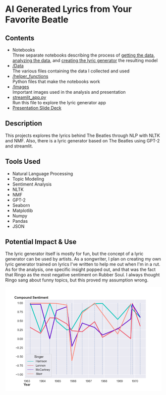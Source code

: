 # AI Generated Lyrics from Your Favorite Beatle

## Contents
- Notebooks<br>
Three separate notebooks describing the process of [getting the data](get_songs.ipynb), [analyzing the data](text_analysis.ipynb), and [creating the lyric generator](colab_notebook.ipynb) the resulting model
- [/Data](/Data)<br>
The various files containing the data I collected and used
- [/helper_functions](/helper_functions)<br>
Python files that make the notebooks work
- [/Images](/Images)<br>
Important images used in the analysis and presentation
- [streamlit_app.py](streamlit_app.py)<br>
Run this file to explore the lyric generator app
- [Presentation Slide Deck](BeatlesSlides.pdf)<br>

## Description
This projects explores the lyrics behind The Beatles through NLP with NLTK and NMF. Also, there is a lyric generator based on The Beatles using GPT-2 and streamlit.

## Tools Used
- Natural Language Processing
- Topic Modeling
- Sentiment Analysis
- NLTK
- NMF
- GPT-2
- Seaborn
- Matplotlib
- Numpy
- Pandas
- JSON

## Potential Impact & Use
The lyric generator itself is mostly for fun, but the concept of a lyric generator can be used by artists. As a songwriter, I plan on creating my own lyric generator trained on lyrics I've written to help me out when I'm in a rut. As for the analysis, one specific insight popped out, and that was the fact that Ringo as the most negative sentiment on Rubber Soul. I always thought Ringo sang about funny topics, but this proved my assumption wrong.


![alt text](Images/beatles_sent.png)
